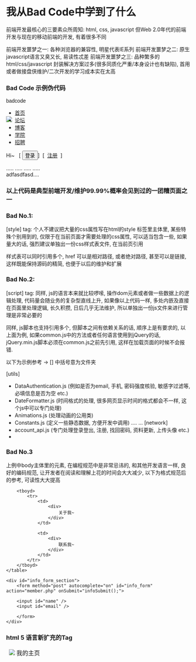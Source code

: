 # 我从Bad Code中学到了什么

前端开发最核心的三要素众所周知: html, css, javascript
但Web 2.0年代的前端开发与现在的移动前端的开发, 有着很多不同

前端开发噩梦之一: 各种浏览器的兼容性, 明星代表IE系列
前端开发噩梦之二: 原生javascript语言又臭又长, 易读性忒差
前端开发噩梦之三: 品种繁多的 html/css/javascript 封装解决方案过多(很多同质化严重/本身设计也有缺陷), 首用或者做接盘侠维护/二次开发的学习成本实在太高

### Bad Code 示例伪代码

<!DOCTYPE html PUBLIC "-//W3C//DTD XHTML 1.0 Transitional//EN" "http://www.w3.org/TR/xhtml1/DTD/xhtml1-transitional.dtd">
<head><meta ...../><meta ..../></head>

<style>
#a {position: absolute;color: #3d34df;}
.b {
background-color: #dddddd;
    margin: 0px 0px;
}
</style>

<body><div style="font-family:arial;...."><span>badcode</span></span></div>
<div class="header_main_left "><a href="http://www.appcan.cn" style="float:left;margin-top:20px;"><img src="static/image/newimg/logo_03.png"/></a>
    <ul>
        	<li><a href="http://appcan.cn/" class="indexlink link1">首页</a></li>
            <li><a href="forum.php" class="link2" onclick="webstatfun('page=nav|do=forum')">论坛</a></li>
            <li><a href="home.php?mod=space&amp;do=blog" class="link3" onclick="webstatfun('page=nav|do=blog')" >博客</a></li>
            <li><a href="http://edu.appcan.cn/" target="_blank">学院</a></li>
            <li><a href="http://edu.appcan.cn/Wanted.html" class="noline" target="_blank">招聘</a></li>
        	</ul>
    	</div>
     <div class="header_main_right ">
                     <form method="post" autocomplete="off" id="lsform" action="member.php?mod=logging&amp;action=login&amp;loginsubmit=yes&amp;infloat=yes&amp;lssubmit=yes&amp;resurl=http%3A%2F%2Fbbs.appcan.cn%2Fforum.php%3Fmod%3Dviewthread%26tid%3D30323%26extra%3D%26page%3D1" onSubmit="return lsSubmit();">
     	<div class="login" id="login">
        Hi~ &nbsp;&nbsp;[
        <button type="submit" class="submitbtn" >登录</button>]&nbsp; 
        [&nbsp;&nbsp;<a href="http://dashboard.appcan.cn/register">注册</a>&nbsp;&nbsp;]
        </div>
        </form>
    .....
    .....
    .....
    .....
    
<div >
<div>adfasdfasd....</div>
</div>

<script>
new lazyload();
</script>

</body>


<script type="text/javascript">
initSearchmenu('scbar', '');
</script>

<script type="text/javascript">document.onkeyup = function(e){keyPageScroll(e, 0, 1, 'forum.php?mod=viewthread&tid=30323', 1);}</script>



### 以上代码是典型前端开发/维护99.99%概率会见到过的一团糟页面之一

### Bad No.1:
[style] tag: 个人不建议把大量的css属性写在html的style 标签里主体里, 某些特殊个别用到的, 仅限于在当前页面才需要处理的css属性, 可以适当包含一些, 如果量大的话, 强烈建议单独出一份css样式表文件, 在当前页引用

<link href="template/bbs2015/common/bootstrap.min.css" rel="stylesheet" type="text/css">
<!-- <link href="http://appcan.cn/css/appcanfooter.css"  rel="stylesheet"/> -->

样式表可以同时引用多个, href 可以是相对路径, 或者绝对路径, 甚至可以是链接, 这样既能保持源码的精简, 也便于以后的维护和扩展

### Bad No.2:
[script] tag: 同样, js的语言本来就比较啰嗦, 操作dom元素或者做一些数据上的逻辑处理, 代码量会随业务的复杂型直线上升, 如果像以上代码一样, 多处内嵌及直接在页面里处理逻辑, 长久积攒, 日后几乎无法维护, 所以单独出一份js文件来进行管理是非常必要的


<script src="http://bbs.appcan.cn//template/bbs2015/js/jquery1.min.js" type="text/javascript"></script>
<script src="data/cache/common.js" type="text/javascript"></script>

同样, js脚本也支持引用多个, 但脚本之间有依赖关系的话, 顺序上是有要求的, 以上面为例, 如果common.js中的方法或者任何语言使用到jQuery的话, jQuery.min.js脚本必须在common.js之前先引用, 这样在加载页面的时候不会报错.

以下为示例参考 -> [] 中括号意为文件夹

[utils]
 - DataAuthentication.js (例如是否为email, 手机, 密码强度核验, 敏感字过滤等, 必填信息是否为空 etc.)
 - DateFormatter.js (时间格式的处理, 很多网页显示时间的格式都会不一样, 这个js中可以专门处理)
 - Animations.js (处理动画的公用类)
 - Constants.js (定义一些静态数据, 方便开发中调用)
 ....
 ...
[network]
 - account_api.js (专门处理登录登出, 注册, 找回密码, 资料更新, 上传头像 etc.)
 - 

### Bad No.3
上例中body主体里的元素, 在编程规范中是非常忌讳的, 和其他开发语言一样, 良好的编码规范, 让开发者在阅读和理解上花的时间会大大减少, 以下为格式规范后的参考, 可读性大大提高

<body>
    <table id="info_table">
        <thead>
            <tr>
                <td>
                    <div>
                        <img src="../resources/icon/home/banner.png" />
                        <span>
                            我的主页
                        </span>
                    </div>
                </td>
            </tr>
        </thead>
        
        <tboyd>
            <tr>
                <td>
                    <div>
                        关于我~
                    </div>
                </td>
                
                <td>
                    <div>
                        联系我~
                    </div>
                </td>
            </tr>
        </tboyd>
    </table>
    
    <div id="info_form_section">
        <form method="post" autocomplete="on" id="info_form" action="member.php" onSubmit="infoSubmit();">
        
        <input id="name" />
        <input id="email" />
        
        </form>
    </div>
</body>



### html 5 语言新扩充的Tag

